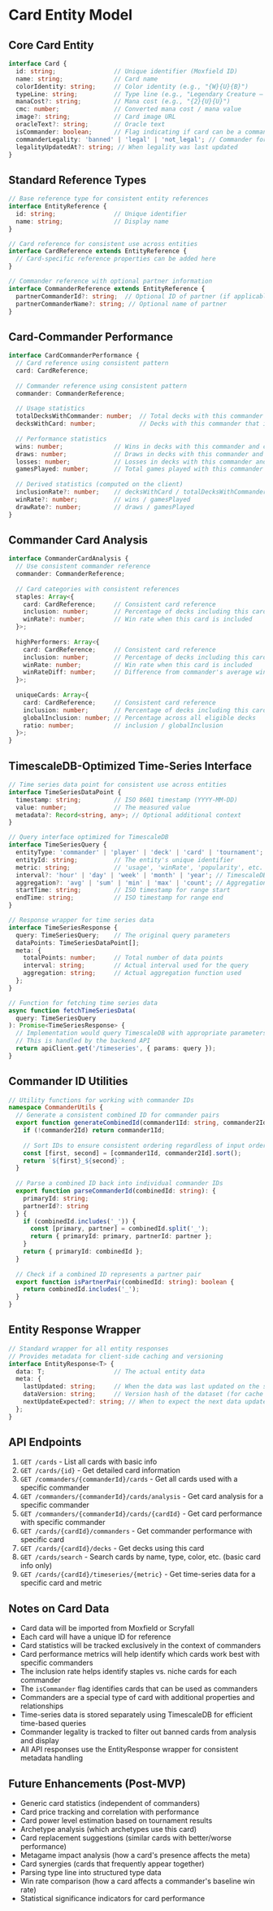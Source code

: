 # Card Entity Model

## Core Card Entity
```typescript
interface Card {
  id: string;                // Unique identifier (Moxfield ID)
  name: string;              // Card name
  colorIdentity: string;     // Color identity (e.g., "{W}{U}{B}")
  typeLine: string;          // Type line (e.g., "Legendary Creature — Human Wizard")
  manaCost?: string;         // Mana cost (e.g., "{2}{U}{U}")
  cmc: number;               // Converted mana cost / mana value
  image?: string;            // Card image URL
  oracleText?: string;       // Oracle text
  isCommander: boolean;      // Flag indicating if card can be a commander
  commanderLegality: 'banned' | 'legal' | 'not_legal'; // Commander format legality
  legalityUpdatedAt?: string; // When legality was last updated
}
```

## Standard Reference Types
```typescript
// Base reference type for consistent entity references
interface EntityReference {
  id: string;                // Unique identifier
  name: string;              // Display name
}

// Card reference for consistent use across entities
interface CardReference extends EntityReference {
  // Card-specific reference properties can be added here
}

// Commander reference with optional partner information
interface CommanderReference extends EntityReference {
  partnerCommanderId?: string;  // Optional ID of partner (if applicable)
  partnerCommanderName?: string; // Optional name of partner
}
```

## Card-Commander Performance
```typescript
interface CardCommanderPerformance {
  // Card reference using consistent pattern
  card: CardReference;
  
  // Commander reference using consistent pattern
  commander: CommanderReference;
  
  // Usage statistics
  totalDecksWithCommander: number;  // Total decks with this commander
  decksWithCard: number;            // Decks with this commander that include the card
  
  // Performance statistics
  wins: number;              // Wins in decks with this commander and card
  draws: number;             // Draws in decks with this commander and card
  losses: number;            // Losses in decks with this commander and card
  gamesPlayed: number;       // Total games played with this commander and card
  
  // Derived statistics (computed on the client)
  inclusionRate?: number;    // decksWithCard / totalDecksWithCommander
  winRate?: number;          // wins / gamesPlayed
  drawRate?: number;         // draws / gamesPlayed
}
```

## Commander Card Analysis
```typescript
interface CommanderCardAnalysis {
  // Use consistent commander reference
  commander: CommanderReference;
  
  // Card categories with consistent references
  staples: Array<{
    card: CardReference;     // Consistent card reference
    inclusion: number;       // Percentage of decks including this card
    winRate?: number;        // Win rate when this card is included
  }>;
  
  highPerformers: Array<{
    card: CardReference;     // Consistent card reference
    inclusion: number;       // Percentage of decks including this card
    winRate: number;         // Win rate when this card is included
    winRateDiff: number;     // Difference from commander's average win rate
  }>;
  
  uniqueCards: Array<{
    card: CardReference;     // Consistent card reference
    inclusion: number;       // Percentage of decks including this card
    globalInclusion: number; // Percentage across all eligible decks
    ratio: number;           // inclusion / globalInclusion
  }>;
}
```

## TimescaleDB-Optimized Time-Series Interface
```typescript
// Time series data point for consistent use across entities
interface TimeSeriesDataPoint {
  timestamp: string;         // ISO 8601 timestamp (YYYY-MM-DD)
  value: number;             // The measured value
  metadata?: Record<string, any>; // Optional additional context
}

// Query interface optimized for TimescaleDB
interface TimeSeriesQuery {
  entityType: 'commander' | 'player' | 'deck' | 'card' | 'tournament';
  entityId: string;          // The entity's unique identifier
  metric: string;            // 'usage', 'winRate', 'popularity', etc.
  interval?: 'hour' | 'day' | 'week' | 'month' | 'year'; // TimescaleDB time_bucket
  aggregation?: 'avg' | 'sum' | 'min' | 'max' | 'count'; // Aggregation function
  startTime: string;         // ISO timestamp for range start
  endTime: string;           // ISO timestamp for range end
}

// Response wrapper for time series data
interface TimeSeriesResponse {
  query: TimeSeriesQuery;    // The original query parameters
  dataPoints: TimeSeriesDataPoint[];
  meta: {
    totalPoints: number;     // Total number of data points
    interval: string;        // Actual interval used for the query
    aggregation: string;     // Actual aggregation function used
  };
}

// Function for fetching time series data
async function fetchTimeSeriesData(
  query: TimeSeriesQuery
): Promise<TimeSeriesResponse> {
  // Implementation would query TimescaleDB with appropriate parameters
  // This is handled by the backend API
  return apiClient.get('/timeseries', { params: query });
}
```

## Commander ID Utilities
```typescript
// Utility functions for working with commander IDs
namespace CommanderUtils {
  // Generate a consistent combined ID for commander pairs
  export function generateCombinedId(commander1Id: string, commander2Id?: string): string {
    if (!commander2Id) return commander1Id;
    
    // Sort IDs to ensure consistent ordering regardless of input order
    const [first, second] = [commander1Id, commander2Id].sort();
    return `${first}_${second}`;
  }
  
  // Parse a combined ID back into individual commander IDs
  export function parseCommanderId(combinedId: string): { 
    primaryId: string; 
    partnerId?: string 
  } {
    if (combinedId.includes('_')) {
      const [primary, partner] = combinedId.split('_');
      return { primaryId: primary, partnerId: partner };
    }
    return { primaryId: combinedId };
  }
  
  // Check if a combined ID represents a partner pair
  export function isPartnerPair(combinedId: string): boolean {
    return combinedId.includes('_');
  }
}
```

## Entity Response Wrapper
```typescript
// Standard wrapper for all entity responses
// Provides metadata for client-side caching and versioning
interface EntityResponse<T> {
  data: T;                   // The actual entity data
  meta: {
    lastUpdated: string;     // When the data was last updated on the server
    dataVersion: string;     // Version hash of the dataset (for cache invalidation)
    nextUpdateExpected?: string; // When to expect the next data update (based on ETL schedule)
  };
}
```

## API Endpoints
1. `GET /cards` - List all cards with basic info
2. `GET /cards/{id}` - Get detailed card information
3. `GET /commanders/{commanderId}/cards` - Get all cards used with a specific commander
4. `GET /commanders/{commanderId}/cards/analysis` - Get card analysis for a specific commander
5. `GET /commanders/{commanderId}/cards/{cardId}` - Get card performance with specific commander
6. `GET /cards/{cardId}/commanders` - Get commander performance with specific card
7. `GET /cards/{cardId}/decks` - Get decks using this card
8. `GET /cards/search` - Search cards by name, type, color, etc. (basic card info only)
9. `GET /cards/{cardId}/timeseries/{metric}` - Get time-series data for a specific card and metric

## Notes on Card Data
- Card data will be imported from Moxfield or Scryfall
- Each card will have a unique ID for reference
- Card statistics will be tracked exclusively in the context of commanders
- Card performance metrics will help identify which cards work best with specific commanders
- The inclusion rate helps identify staples vs. niche cards for each commander
- The `isCommander` flag identifies cards that can be used as commanders
- Commanders are a special type of card with additional properties and relationships
- Time-series data is stored separately using TimescaleDB for efficient time-based queries
- Commander legality is tracked to filter out banned cards from analysis and display
- All API responses use the EntityResponse wrapper for consistent metadata handling

## Future Enhancements (Post-MVP)
- Generic card statistics (independent of commanders)
- Card price tracking and correlation with performance
- Card power level estimation based on tournament results
- Archetype analysis (which archetypes use this card)
- Card replacement suggestions (similar cards with better/worse performance)
- Metagame impact analysis (how a card's presence affects the meta)
- Card synergies (cards that frequently appear together)
- Parsing type line into structured type data
- Win rate comparison (how a card affects a commander's baseline win rate)
- Statistical significance indicators for card performance 